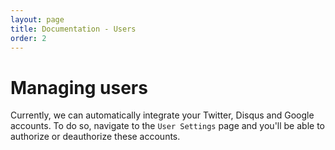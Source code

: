 ```yaml
---
layout: page
title: Documentation - Users
order: 2
---
```


# Managing users

Currently, we can automatically integrate your Twitter, Disqus and Google accounts. To do so, navigate to the `User Settings` page and you'll be able to authorize or deauthorize these accounts.
